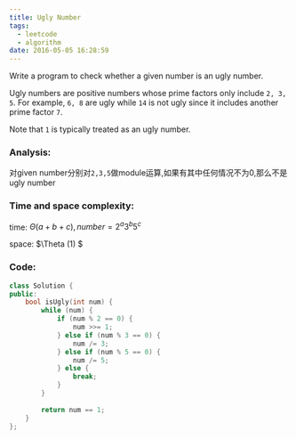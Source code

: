 ```yaml
---
title: Ugly Number
tags:
  - leetcode
  - algorithm
date: 2016-05-05 16:28:59
---
```

>
Write a program to check whether a given number is an ugly number.

Ugly numbers are positive numbers whose prime factors only include `2, 3, 5`. For example, `6, 8` are ugly while `14` is not ugly since it includes another prime factor `7`.

Note that `1` is typically treated as an ugly number.
>

### Analysis:
对given number分别对`2,3,5`做module运算,如果有其中任何情况不为0,那么不是ugly number
### Time and space complexity:
time: $\Theta (a+b+c), number = 2^a3^b5^c$

space: $\Theta (1) $
### Code:
```cpp
class Solution {
public:
    bool isUgly(int num) {
        while (num) {
            if (num % 2 == 0) {
                num >>= 1;
            } else if (num % 3 == 0) {
                num /= 3;
            } else if (num % 5 == 0) {
                num /= 5;
            } else {
                break;
            }
        }
        
        return num == 1;
    }
};
```
